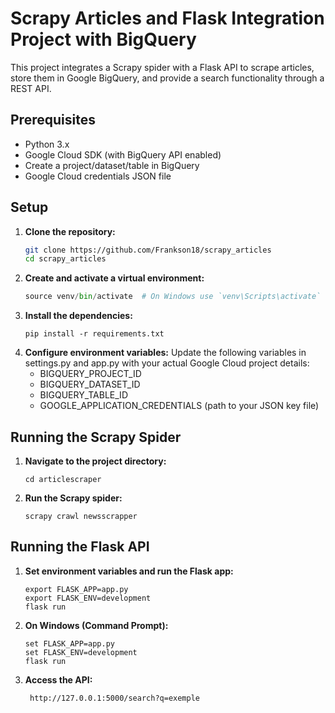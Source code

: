 # Scrapy Articles and Flask Integration Project with BigQuery

This project integrates a Scrapy spider with a Flask API to scrape articles, store them in Google BigQuery, and provide a search functionality through a REST API.

## Prerequisites

- Python 3.x
- Google Cloud SDK (with BigQuery API enabled)
- Create a project/dataset/table in BigQuery
- Google Cloud credentials JSON file

## Setup

1. **Clone the repository:**
   ```bash
   git clone https://github.com/Frankson18/scrapy_articles
   cd scrapy_articles
2. **Create and activate a virtual environment:**
    ```python -m venv venv
    source venv/bin/activate  # On Windows use `venv\Scripts\activate`
3. **Install the dependencies:**
    ```
    pip install -r requirements.txt
4. **Configure environment variables:**
Update the following variables in settings.py and app.py with your actual Google Cloud project details:
    - BIGQUERY_PROJECT_ID
    - BIGQUERY_DATASET_ID
    - BIGQUERY_TABLE_ID
    - GOOGLE_APPLICATION_CREDENTIALS (path to your JSON key file)
## Running the Scrapy Spider
1. **Navigate to the project directory:**
    ```
    cd articlescraper
2. **Run the Scrapy spider:**
    ```
    scrapy crawl newsscrapper
## Running the Flask API
1. **Set environment variables and run the Flask app:**
    ```
    export FLASK_APP=app.py
    export FLASK_ENV=development
    flask run
2. **On Windows (Command Prompt):**
    ```
    set FLASK_APP=app.py
    set FLASK_ENV=development
    flask run
3. **Access the API:**
    ```
     http://127.0.0.1:5000/search?q=exemple

